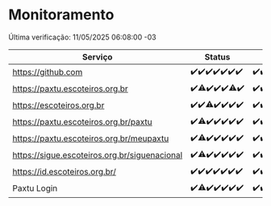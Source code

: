 # Monitoramento

Última verificação: 11/05/2025 06:08:00 -03

|Serviço|Status|Últimas 24h|
|---|---|---|
|https://github.com|<span title="2025-05-04: OK=23">✔️</span><span title="2025-05-05: OK=23">✔️</span><span title="2025-05-06: OK=23">✔️</span><span title="2025-05-07: OK=23">✔️</span><span title="2025-05-08: OK=23">✔️</span><span title="2025-05-09: OK=23">✔️</span><span title="2025-05-10: OK=8">✔️</span>|<span title="10/05/2025 06:08:00 -03 : 200">✔️</span><span title="10/05/2025 07:08:00 -03 : 200">✔️</span><span title="10/05/2025 08:07:00 -03 : 200">✔️</span><span title="10/05/2025 09:14:00 -03 : 200">✔️</span><span title="10/05/2025 10:17:00 -03 : 200">✔️</span><span title="10/05/2025 11:07:00 -03 : 200">✔️</span><span title="10/05/2025 12:08:00 -03 : 200">✔️</span><span title="10/05/2025 13:09:00 -03 : 200">✔️</span><span title="10/05/2025 14:07:00 -03 : 200">✔️</span><span title="10/05/2025 15:11:00 -03 : 200">✔️</span><span title="10/05/2025 16:06:00 -03 : 200">✔️</span><span title="10/05/2025 17:09:00 -03 : 200">✔️</span><span title="10/05/2025 18:07:00 -03 : 200">✔️</span><span title="10/05/2025 19:07:00 -03 : 200">✔️</span><span title="10/05/2025 20:08:00 -03 : 200">✔️</span><span title="10/05/2025 21:51:00 -03 : 200">✔️</span><span title="10/05/2025 23:38:00 -03 : 200">✔️</span><span title="11/05/2025 00:36:00 -03 : 200">✔️</span><span title="11/05/2025 01:12:00 -03 : 200">✔️</span><span title="11/05/2025 02:09:00 -03 : 200">✔️</span><span title="11/05/2025 03:12:00 -03 : 200">✔️</span><span title="11/05/2025 04:08:00 -03 : 200">✔️</span><span title="11/05/2025 05:11:00 -03 : 200">✔️</span><span title="11/05/2025 06:08:00 -03 : 200">✔️</span>|
|https://paxtu.escoteiros.org.br|<span title="2025-05-04: OK=23">✔️</span><span title="2025-05-05: OK=22, Falhas=1">⚠️</span><span title="2025-05-06: OK=23">✔️</span><span title="2025-05-07: OK=23">✔️</span><span title="2025-05-08: OK=23">✔️</span><span title="2025-05-09: OK=22, Falhas=1">⚠️</span><span title="2025-05-10: OK=8">✔️</span>|<span title="10/05/2025 06:08:00 -03 : 200">✔️</span><span title="10/05/2025 07:08:00 -03 : 200">✔️</span><span title="10/05/2025 08:07:00 -03 : 200">✔️</span><span title="10/05/2025 09:14:00 -03 : 200">✔️</span><span title="10/05/2025 10:17:00 -03 : 200">✔️</span><span title="10/05/2025 11:07:00 -03 : 200">✔️</span><span title="10/05/2025 12:08:00 -03 : 200">✔️</span><span title="10/05/2025 13:10:00 -03 : 200">✔️</span><span title="10/05/2025 14:07:00 -03 : 200">✔️</span><span title="10/05/2025 15:11:00 -03 : 200">✔️</span><span title="10/05/2025 16:06:00 -03 : 200">✔️</span><span title="10/05/2025 17:09:00 -03 : 200">✔️</span><span title="10/05/2025 18:07:00 -03 : 200">✔️</span><span title="10/05/2025 19:07:00 -03 : 200">✔️</span><span title="10/05/2025 20:08:00 -03 : 200">✔️</span><span title="10/05/2025 21:51:00 -03 : 200">✔️</span><span title="10/05/2025 23:38:00 -03 : 200">✔️</span><span title="11/05/2025 00:36:00 -03 : 200">✔️</span><span title="11/05/2025 01:12:00 -03 : 200">✔️</span><span title="11/05/2025 02:09:00 -03 : 200">✔️</span><span title="11/05/2025 03:12:00 -03 : 200">✔️</span><span title="11/05/2025 04:08:00 -03 : 200">✔️</span><span title="11/05/2025 05:11:00 -03 : 200">✔️</span><span title="11/05/2025 06:08:00 -03 : 200">✔️</span>|
|https://escoteiros.org.br|<span title="2025-05-04: OK=23">✔️</span><span title="2025-05-05: OK=23">✔️</span><span title="2025-05-06: OK=22, Falhas=1">⚠️</span><span title="2025-05-07: OK=23">✔️</span><span title="2025-05-08: OK=23">✔️</span><span title="2025-05-09: OK=23">✔️</span><span title="2025-05-10: OK=8">✔️</span>|<span title="10/05/2025 06:08:00 -03 : 200">✔️</span><span title="10/05/2025 07:08:00 -03 : 200">✔️</span><span title="10/05/2025 08:07:00 -03 : 200">✔️</span><span title="10/05/2025 09:14:00 -03 : 200">✔️</span><span title="10/05/2025 10:17:00 -03 : 200">✔️</span><span title="10/05/2025 11:07:00 -03 : 200">✔️</span><span title="10/05/2025 12:08:00 -03 : 200">✔️</span><span title="10/05/2025 13:10:00 -03 : 200">✔️</span><span title="10/05/2025 14:07:00 -03 : 200">✔️</span><span title="10/05/2025 15:11:00 -03 : 200">✔️</span><span title="10/05/2025 16:06:00 -03 : 200">✔️</span><span title="10/05/2025 17:09:00 -03 : 200">✔️</span><span title="10/05/2025 18:07:00 -03 : 200">✔️</span><span title="10/05/2025 19:07:00 -03 : 200">✔️</span><span title="10/05/2025 20:08:00 -03 : 200">✔️</span><span title="10/05/2025 21:51:00 -03 : 200">✔️</span><span title="10/05/2025 23:38:00 -03 : 200">✔️</span><span title="11/05/2025 00:36:00 -03 : 200">✔️</span><span title="11/05/2025 01:12:00 -03 : 200">✔️</span><span title="11/05/2025 02:09:00 -03 : 200">✔️</span><span title="11/05/2025 03:12:00 -03 : 200">✔️</span><span title="11/05/2025 04:08:00 -03 : 200">✔️</span><span title="11/05/2025 05:11:00 -03 : 200">✔️</span><span title="11/05/2025 06:08:00 -03 : 200">✔️</span>|
|https://paxtu.escoteiros.org.br/paxtu|<span title="2025-05-04: OK=23">✔️</span><span title="2025-05-05: OK=22, Falhas=1">⚠️</span><span title="2025-05-06: OK=23">✔️</span><span title="2025-05-07: OK=23">✔️</span><span title="2025-05-08: OK=23">✔️</span><span title="2025-05-09: OK=23">✔️</span><span title="2025-05-10: OK=8">✔️</span>|<span title="10/05/2025 06:08:00 -03 : 200">✔️</span><span title="10/05/2025 07:08:00 -03 : 200">✔️</span><span title="10/05/2025 08:07:00 -03 : 200">✔️</span><span title="10/05/2025 09:14:00 -03 : 200">✔️</span><span title="10/05/2025 10:17:00 -03 : 200">✔️</span><span title="10/05/2025 11:07:00 -03 : 200">✔️</span><span title="10/05/2025 12:08:00 -03 : 200">✔️</span><span title="10/05/2025 13:10:00 -03 : 200">✔️</span><span title="10/05/2025 14:07:00 -03 : 200">✔️</span><span title="10/05/2025 15:11:00 -03 : 200">✔️</span><span title="10/05/2025 16:06:00 -03 : 200">✔️</span><span title="10/05/2025 17:09:00 -03 : 200">✔️</span><span title="10/05/2025 18:07:00 -03 : 200">✔️</span><span title="10/05/2025 19:07:00 -03 : 200">✔️</span><span title="10/05/2025 20:08:00 -03 : 200">✔️</span><span title="10/05/2025 21:51:00 -03 : 200">✔️</span><span title="10/05/2025 23:38:00 -03 : 200">✔️</span><span title="11/05/2025 00:36:00 -03 : 200">✔️</span><span title="11/05/2025 01:12:00 -03 : 200">✔️</span><span title="11/05/2025 02:09:00 -03 : 200">✔️</span><span title="11/05/2025 03:12:00 -03 : 200">✔️</span><span title="11/05/2025 04:08:00 -03 : 200">✔️</span><span title="11/05/2025 05:11:00 -03 : 200">✔️</span><span title="11/05/2025 06:08:00 -03 : 200">✔️</span>|
|https://paxtu.escoteiros.org.br/meupaxtu|<span title="2025-05-04: OK=23">✔️</span><span title="2025-05-05: OK=22, Falhas=1">⚠️</span><span title="2025-05-06: OK=23">✔️</span><span title="2025-05-07: OK=23">✔️</span><span title="2025-05-08: OK=23">✔️</span><span title="2025-05-09: OK=23">✔️</span><span title="2025-05-10: OK=8">✔️</span>|<span title="10/05/2025 06:08:00 -03 : 200">✔️</span><span title="10/05/2025 07:08:00 -03 : 200">✔️</span><span title="10/05/2025 08:07:00 -03 : 200">✔️</span><span title="10/05/2025 09:14:00 -03 : 200">✔️</span><span title="10/05/2025 10:17:00 -03 : 200">✔️</span><span title="10/05/2025 11:07:00 -03 : 200">✔️</span><span title="10/05/2025 12:08:00 -03 : 200">✔️</span><span title="10/05/2025 13:10:00 -03 : 200">✔️</span><span title="10/05/2025 14:07:00 -03 : 200">✔️</span><span title="10/05/2025 15:11:00 -03 : 200">✔️</span><span title="10/05/2025 16:06:00 -03 : 200">✔️</span><span title="10/05/2025 17:09:00 -03 : 200">✔️</span><span title="10/05/2025 18:07:00 -03 : 200">✔️</span><span title="10/05/2025 19:07:00 -03 : 200">✔️</span><span title="10/05/2025 20:08:00 -03 : 200">✔️</span><span title="10/05/2025 21:51:00 -03 : 200">✔️</span><span title="10/05/2025 23:38:00 -03 : 200">✔️</span><span title="11/05/2025 00:36:00 -03 : 200">✔️</span><span title="11/05/2025 01:12:00 -03 : 200">✔️</span><span title="11/05/2025 02:09:00 -03 : 200">✔️</span><span title="11/05/2025 03:12:00 -03 : 200">✔️</span><span title="11/05/2025 04:08:00 -03 : 200">✔️</span><span title="11/05/2025 05:11:00 -03 : 200">✔️</span><span title="11/05/2025 06:08:00 -03 : 200">✔️</span>|
|https://sigue.escoteiros.org.br/siguenacional|<span title="2025-05-04: OK=23">✔️</span><span title="2025-05-05: OK=22, Falhas=1">⚠️</span><span title="2025-05-06: OK=23">✔️</span><span title="2025-05-07: OK=23">✔️</span><span title="2025-05-08: OK=23">✔️</span><span title="2025-05-09: OK=23">✔️</span><span title="2025-05-10: OK=8">✔️</span>|<span title="10/05/2025 06:08:00 -03 : 200">✔️</span><span title="10/05/2025 07:08:00 -03 : 200">✔️</span><span title="10/05/2025 08:07:00 -03 : 200">✔️</span><span title="10/05/2025 09:14:00 -03 : 200">✔️</span><span title="10/05/2025 10:17:00 -03 : 200">✔️</span><span title="10/05/2025 11:07:00 -03 : 200">✔️</span><span title="10/05/2025 12:08:00 -03 : 200">✔️</span><span title="10/05/2025 13:10:00 -03 : 200">✔️</span><span title="10/05/2025 14:07:00 -03 : 200">✔️</span><span title="10/05/2025 15:11:00 -03 : 200">✔️</span><span title="10/05/2025 16:06:00 -03 : 200">✔️</span><span title="10/05/2025 17:09:00 -03 : 200">✔️</span><span title="10/05/2025 18:07:00 -03 : 200">✔️</span><span title="10/05/2025 19:07:00 -03 : 200">✔️</span><span title="10/05/2025 20:08:00 -03 : 0">❌</span><span title="10/05/2025 21:51:00 -03 : 200">✔️</span><span title="10/05/2025 23:38:00 -03 : 200">✔️</span><span title="11/05/2025 00:36:00 -03 : 200">✔️</span><span title="11/05/2025 01:12:00 -03 : 200">✔️</span><span title="11/05/2025 02:09:00 -03 : 200">✔️</span><span title="11/05/2025 03:12:00 -03 : 200">✔️</span><span title="11/05/2025 04:08:00 -03 : 200">✔️</span><span title="11/05/2025 05:11:00 -03 : 200">✔️</span><span title="11/05/2025 06:08:00 -03 : 200">✔️</span>|
|https://id.escoteiros.org.br/|<span title="2025-05-04: OK=23">✔️</span><span title="2025-05-05: OK=23">✔️</span><span title="2025-05-06: OK=23">✔️</span><span title="2025-05-07: OK=23">✔️</span><span title="2025-05-08: OK=23">✔️</span><span title="2025-05-09: OK=23">✔️</span><span title="2025-05-10: OK=8">✔️</span>|<span title="10/05/2025 06:08:00 -03 : 200">✔️</span><span title="10/05/2025 07:08:00 -03 : 200">✔️</span><span title="10/05/2025 08:07:00 -03 : 200">✔️</span><span title="10/05/2025 09:14:00 -03 : 200">✔️</span><span title="10/05/2025 10:17:00 -03 : 200">✔️</span><span title="10/05/2025 11:07:00 -03 : 200">✔️</span><span title="10/05/2025 12:08:00 -03 : 200">✔️</span><span title="10/05/2025 13:10:00 -03 : 200">✔️</span><span title="10/05/2025 14:07:00 -03 : 200">✔️</span><span title="10/05/2025 15:11:00 -03 : 200">✔️</span><span title="10/05/2025 16:06:00 -03 : 200">✔️</span><span title="10/05/2025 17:09:00 -03 : 200">✔️</span><span title="10/05/2025 18:07:00 -03 : 200">✔️</span><span title="10/05/2025 19:07:00 -03 : 200">✔️</span><span title="10/05/2025 20:08:00 -03 : 200">✔️</span><span title="10/05/2025 21:51:00 -03 : 200">✔️</span><span title="10/05/2025 23:38:00 -03 : 200">✔️</span><span title="11/05/2025 00:36:00 -03 : 200">✔️</span><span title="11/05/2025 01:12:00 -03 : 200">✔️</span><span title="11/05/2025 02:09:00 -03 : 200">✔️</span><span title="11/05/2025 03:12:00 -03 : 200">✔️</span><span title="11/05/2025 04:08:00 -03 : 200">✔️</span><span title="11/05/2025 05:11:00 -03 : 200">✔️</span><span title="11/05/2025 06:08:00 -03 : 200">✔️</span>|
|Paxtu Login|<span title="2025-05-04: OK=23">✔️</span><span title="2025-05-05: OK=22, Falhas=1">⚠️</span><span title="2025-05-06: OK=23">✔️</span><span title="2025-05-07: OK=23">✔️</span><span title="2025-05-08: OK=23">✔️</span><span title="2025-05-09: OK=23">✔️</span><span title="2025-05-10: OK=8">✔️</span>|<span title="10/05/2025 06:08:00 -03 : 200">✔️</span><span title="10/05/2025 07:08:00 -03 : 200">✔️</span><span title="10/05/2025 08:07:00 -03 : 200">✔️</span><span title="10/05/2025 09:14:00 -03 : 200">✔️</span><span title="10/05/2025 10:17:00 -03 : 200">✔️</span><span title="10/05/2025 11:07:00 -03 : 200">✔️</span><span title="10/05/2025 12:08:00 -03 : 200">✔️</span><span title="10/05/2025 13:10:00 -03 : 200">✔️</span><span title="10/05/2025 14:07:00 -03 : 200">✔️</span><span title="10/05/2025 15:11:00 -03 : 200">✔️</span><span title="10/05/2025 16:06:00 -03 : 200">✔️</span><span title="10/05/2025 17:09:00 -03 : 200">✔️</span><span title="10/05/2025 18:07:00 -03 : 200">✔️</span><span title="10/05/2025 19:07:00 -03 : 200">✔️</span><span title="10/05/2025 20:08:00 -03 : 200">✔️</span><span title="10/05/2025 21:51:00 -03 : 200">✔️</span><span title="10/05/2025 23:38:00 -03 : 200">✔️</span><span title="11/05/2025 00:36:00 -03 : 200">✔️</span><span title="11/05/2025 01:12:00 -03 : 200">✔️</span><span title="11/05/2025 02:09:00 -03 : 200">✔️</span><span title="11/05/2025 03:12:00 -03 : 200">✔️</span><span title="11/05/2025 04:08:00 -03 : 200">✔️</span><span title="11/05/2025 05:11:00 -03 : 200">✔️</span><span title="11/05/2025 06:08:00 -03 : 200">✔️</span>|
